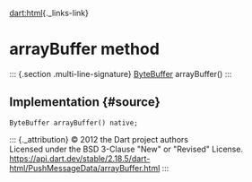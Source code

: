 [dart:html](../../dart-html/dart-html-library){._links-link}

arrayBuffer method
==================

::: {.section .multi-line-signature}
[ByteBuffer](../../dart-typed_data/bytebuffer-class) arrayBuffer()
:::

Implementation {#source}
--------------

``` {.language-dart data-language="dart"}
ByteBuffer arrayBuffer() native;
```

::: {._attribution}
© 2012 the Dart project authors\
Licensed under the BSD 3-Clause \"New\" or \"Revised\" License.\
<https://api.dart.dev/stable/2.18.5/dart-html/PushMessageData/arrayBuffer.html>
:::
